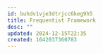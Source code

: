 ```yaml
---
id: buhdv1vje3dtrjcc6keg9h5
title: Frequentist Framework
desc: ""
updated: 2024-12-15T22:35
created: 1642037360783
---
```




